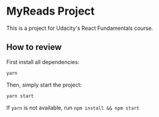 # MyReads Project

This is a project for Udacity's React Fundamentals course.

## How to review

First install all dependencies:

```javascript
yarn
```

Then, simply start the project:

```javascript
yarn start
```

If `yarn` is not available, run `npm install && npm start`

